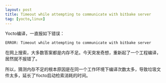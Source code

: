 ```yaml
---
layout: post
title: Timeout while attempting to communicate with bitbake server
tag: [yocto,linux]
---
```


Yocto编译，一直报如下错误：
```shell
ERROR: Timeout while attempting to communicate with bitbake server
```

在网上搜索，大多数答案都是内存不足。今天突发奇想，重新起了一个工程编译，居然就不报错了。

所以，猜测内存不足的根本原因是在同一个工作环境下编译次数太多，导致垃圾文件太多，延长了Yocto启动检索消耗的时间。

